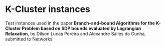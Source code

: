 # K-Cluster instances

Test instances used in the paper **Branch-and-bound Algorithms for the K-Cluster Problem based on SDP bounds evaluated by Lagrangian Relaxation**, by Dilson Lucas Pereira and Alexandre Salles da Cunha, submitted to Networks.
